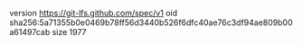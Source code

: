 version https://git-lfs.github.com/spec/v1
oid sha256:5a71355b0e0469b78ff56d3440b526f6dfc40ae76c3df94ae809b00a61497cab
size 1977
